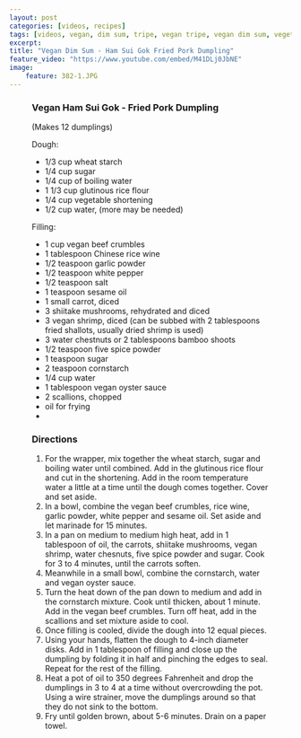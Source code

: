 ```yaml
---
layout: post
categories: [videos, recipes]
tags: [videos, vegan, dim sum, tripe, vegan tripe, vegan dim sum, vegetarian, vegetarian dim sum, ginger and scallion tripe]
excerpt: 
title: "Vegan Dim Sum - Ham Sui Gok Fried Pork Dumpling"
feature_video: "https://www.youtube.com/embed/M41DLj0JbNE" 
image:
    feature: 382-1.JPG
---
```




<figure class="ingredients" markdown="1">

### Vegan Ham Sui Gok - Fried Pork Dumpling

(Makes 12 dumplings)

Dough:

- 1/3 cup wheat starch 
- 1/4 cup sugar
- 1/4 cup of boiling water
- 1 1/3 cup glutinous rice flour 
- 1/4 cup vegetable shortening
- 1/2 cup water, (more may be needed)

Filling:

- 1 cup vegan beef crumbles 
- 1 tablespoon Chinese rice wine 
- 1/2 teaspoon garlic powder
- 1/2 teaspoon white pepper
- 1/2 teaspoon salt
- 1 teaspoon sesame oil 
- 1 small carrot, diced
- 3 shiitake mushrooms, rehydrated and diced 
- 3 vegan shrimp, diced (can be subbed with 2 tablespoons fried shallots, usually dried shrimp is used)
- 3 water chestnuts or 2 tablespoons bamboo shoots 
- 1/2 teaspoon five spice powder 
- 1 teaspoon sugar
- 2 teaspoon cornstarch
- 1/4 cup water
- 1 tablespoon vegan oyster sauce 
- 2 scallions, chopped
- oil for frying
- 
</figure>

<figure class="directions" markdown="1">

### Directions

1. For the wrapper, mix together the wheat starch, sugar and boiling water until combined.  Add in the glutinous rice flour and cut in the shortening.  Add in the room temperature water a little at a time until the dough comes together.  Cover and set aside.
2. In a bowl, combine the vegan beef crumbles, rice wine, garlic powder, white pepper and sesame oil.  Set aside and let marinade for 15 minutes.
3. In a pan on medium to medium high heat, add in 1 tablespoon of oil, the carrots, shiitake mushrooms, vegan shrimp, water chesnuts, five spice powder and sugar.  Cook for 3 to 4 minutes, until the carrots soften.
4. Meanwhile in a small bowl, combine the cornstarch, water and vegan oyster sauce.
5. Turn the heat down of the pan down to medium and add in the cornstarch mixture.  Cook until thicken, about 1 minute.  Add in the vegan beef crumbles.  Turn off heat, add in the scallions and set mixture aside to cool.
6. Once filling is cooled, divide the dough into 12 equal pieces.
7. Using your hands, flatten the dough to 4-inch diameter disks.  Add in 1 tablespoon of filling and close up the dumpling by folding it in half and pinching the edges to seal.  Repeat for the rest of the filling.
8. Heat a pot of oil to 350 degrees Fahrenheit and drop the dumplings in 3 to 4 at a time without overcrowding the pot.  Using a wire strainer, move the dumplings around so that they do not sink to the bottom.
9. Fry until golden brown, about 5-6 minutes.  Drain on a paper towel.

</figure>


